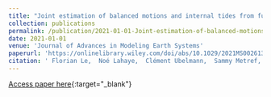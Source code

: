 ```yaml
---
title: "Joint estimation of balanced motions and internal tides from future wide-swath altimetry"
collection: publications
permalink: /publication/2021-01-01-Joint-estimation-of-balanced-motions-and-internal-tides-from-future-wide-swath-altimetry
date: 2021-01-01
venue: 'Journal of Advances in Modeling Earth Systems'
paperurl: 'https://onlinelibrary.wiley.com/doi/abs/10.1029/2021MS002613'
citation: ' Florian Le,  Noé Lahaye,  Clément Ubelmann,  Sammy Metref,  Emmanuel Cosme,  Aurélien Ponte,  Julien Le,  Eric Blayo,  Arthur Vidard, &quot;Joint estimation of balanced motions and internal tides from future wide-swath altimetry.&quot; Journal of Advances in Modeling Earth Systems, 2021.'
---
```

[Access paper here](https://onlinelibrary.wiley.com/doi/abs/10.1029/2021MS002613){:target="_blank"}
